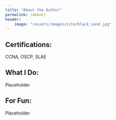 ```yaml
---
title: "About the Author"
permalink: /about/
header:
    image: "/assets/images/site/black_sand.jpg"
---
```

## Certifications:
CCNA, OSCP, SLAE

## What I Do:
Placeholder

## For Fun:
Placeholder
